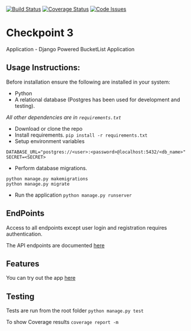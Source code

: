 [![Build Status](https://travis-ci.org/andela-egichuri/checkpoint3.svg?branch=master)](https://travis-ci.org/andela-egichuri/checkpoint3) [![Coverage Status](https://coveralls.io/repos/github/andela-egichuri/checkpoint3/badge.svg?branch=develop)](https://coveralls.io/github/andela-egichuri/checkpoint3?branch=develop) [![Code Issues](https://www.quantifiedcode.com/api/v1/project/f3c29d30fe484ec4b735155f3d53e4e6/snapshot/origin:develop:HEAD/badge.svg)](https://www.quantifiedcode.com/app/project/f3c29d30fe484ec4b735155f3d53e4e6)

# Checkpoint 3
Application - Django Powered BucketList Application

## Usage Instructions:
Before installation ensure the following are installed in your system:
 - Python
 - A relational database (Postgres has been used for development and testing).

*All other dependencies are in `requirements.txt`*

* Download or clone the repo
* Install requirements.
`pip install -r requirements.txt`
* Setup environment variables
```
DATABASE_URL="postgres://<user>:<password>@localhost:5432/<db_name>"
SECRET=<SECRET>
```
* Perform database migrations.
```
python manage.py makemigrations
python manage.py migrate
```
* Run the application
`python manage.py runserver`

## EndPoints
Access to all endpoints except user login and registration requires authentication.

The API endpoints are documented [here](http://mybl-app.herokuapp.com/api/docs/)

## Features
You can try out the app [here](http://mybl-app.herokuapp.com/)

## Testing
Tests are run from the root folder
`python manage.py test`

To show Coverage results
`coverage report -m`
